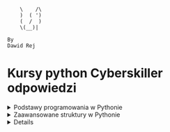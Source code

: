 ```
    \    /\
    )  ( ')
    (  /  )
    \(__)|
    
By
Dawid Rej
```
# Kursy python Cyberskiller odpowiedzi
<details>
<summary>Podstawy programowania w Pythonie</summary>
<ol>
<details>
<summary>Podstawy pracy w środowisku Python oraz typy danych w języku Python</summary>
<ul>
<details>
<summary>1. Pierwszy program:</summary>

```python
print("my first program")
```

</details>
<details>
<summary>2. Pierwsza zmienna:</summary>

```python
data = "my first program"
print(data)
```
</details>
<details>
<summary>3. Wyświetlanie zmiennych:</summary>

```python
number = 12
pi = 3.14
date = "August 12th 2011"
condition = True
print(number)
print(pi)
print(date)
print(condition)
```
</details>
<details>
<summary>4. Wyświetlanie zmiennych II:</summary>

```python
a = 13
b = 8.78
c = "text_value"
d = True
print(a)
print(b)
print(c)
print(d)
```
</details>
<details>
<summary>5. Typy zmiennych:</summary>

```python
number_1 = 12
pi = 3.14159
date = "August 12th 2011"
condition = True
print(type(number_1))
print(type(pi))
print(type(date))
print(type(condition))
```
</details>
<details>
<summary>6. Konwersja typów:</summary>

```python
x = 1995
x = str(x)
print(type(x))
```
</details>
<details>
<summary>7. Konwersja napisu na liczby:</summary>

```python
x = "15.78"
a = float(x)
b = int(float(x))
print(a)
print(b)
```
</details>
<details>
<summary>8. Łączenie napisów:</summary>

```python
a = "Hello "
b = "world"
print(a + b)
```
</details>
<details>
<summary>9. Łączenie napisów II:</summary>

```python
text = "I was born in "
year = 1987
short_story = text + str(year) + "."
print(short_story)
```
</details>
<details>
<summary>10. Konkatenacja zmiennych:</summary>

```python
a = "My number is "
b = 15
x = a + str(b)
print(x)
```
</details>
<details>
<summary>11. Nieoczekiwana operacja mnożenia:</summary>

```python
number = "7"
print("The result of 5*" + number + " is:", 5 * int(number))
```
</details>
<details>
<summary>12. Trójkąt:</summary>

```python
print("*")
print("*" * 2)
print("*" * 3)
print("*" * 4)
```
</details>
<details>
<summary>13. Trójkąt II:</summary>

```python
for i in range(4):
    for j in range(i+1):
        print("*", end="")
    if i != 3:
        print()
```
</details>
<details>
<summary>14. Odcinek:</summary>

```python
n = 10
print("|", "-" * n, "|", sep="")
```
</details>
<details>
<summary>15. Komentowanie kodu:</summary>

```python
# AADASDASDJHASKDJHAKJSDHAKJSDHKJASHDKJASHdJASDH
#asdadsasd
a = 6
#sadadsads
b = 2
#sdadsasdadsdas
print(a % b == 0)
```
</details>
<details>
<summary>16. Test sprawdzający</summary>

## 1.Która z poniższych odpowiedzi najlepiej opisuje poprawne zasady nazywania zmiennych? 
> Nazwa powinna zaczynać się od litery i nie może być taka sama jak słowo kluczowe.
## 2.Która z poniższych odpowiedzi nie jest typem zmiennej w języku Python?
> unsigned
## 3.Każda zmienna w języku Python jest: 
> obiektem
## 4.Który z poniższych operatorów może służyć do łączenia tekstu? 
> `+`
## 5.Który z poniższych typów zmiennych służy do reprezentacji liczb całkowitych? 
> int
## 6.Która z poniższych odpowiedzi będzie wynikiem wykonania bloku instrukcji załączonego na obrazku?
> 5
## 7.Który z poniższych symboli służy do rozpoczęcia jednowierszowego komentarza w kodzie? 
> `#`
## 8.Która z poniższych funkcji służy do wypisywania tekstu na ekranie? 
> print()
## 9.Słowa kluczowe to: 
> zarezerwowane nazwy specjalne definiujące elementy składni języka Python.
## 10.Która z poniższych odpowiedzi będzie wynikiem wykonania bloku instrukcji przedstawionego na obrazku? 
> "Halo Halo Halo"



</details>
</details>
</ul>
<details>
<summary>Operator porównania, operator logiczny i komentarze</summary>
<ul>
<details>
<summary>1. Test logiczny:</summary>

```python
# Insert your code here
number = 12
test = number > 10
print(type(test))
```
</details>
<details>
<summary>2. Wyrażenie logiczne:</summary>

```python
a = 16.5
b = 16
print(a > b)
print(a < b)
print(a == b)
a = int(a)
print(a > b)
print(a < b)
print(a == b)
```
</details>
<details>
<summary>3. Testy logiczne:</summary>

```python
imie = "Jacek"
wiek = 14
klasa = "3a"
print(imie == "Jacek" and wiek < 18)
print(klasa == "3b" or imie == "Wojtek")
```
</details>
<details>
<summary>4. Przekształcenie i porównanie zmiennej liczbowej:</summary>

```python
x = 18
x += 2
print(x == 20)
x *= -1
print(x == -20)
```
</details>
<details>
<summary>5. Test parzystości:</summary>

```python
number = 23
# Insert your code here
print("Parity test: " + str(number % 2 == 0))
```
</details>
<details>
<summary>6. Test parzystości II:</summary>

```python
number = 12
# Insert your code here
print("Parity test: " + str(int(number % 2 == 0)))
```
</details>
<details>
<summary>7. Test parzystości III:</summary>

```python
number = 13
# Insert your code here
print("Liczba " + str(number) + " jest " + ("parzysta." if number % 2 == 0 else "nieparzysta."))
```
</details>
<details>
<summary>8. Test sprawdzający</summary>

## 1.Która z poniższych odpowiedzi będzie wynikiem wykonania bloku instrukcji przedstawionego na obrazku?
> 6
## 2.Jaką operacje wykonuje operator "%"? 
> Zwraca wartość reszty z dzielenia.
## 3.Który z poniższych to operator przypisania? 
> `=`
## 4.Jakie jest słowo kluczowe operatora logicznego alternatywy? 
> `or`
## 5.Do czego służy operator porównania: "<="? 
> Do sprawdzenia, czy wartość przed operatorem jest mniejsza lub równa względem wartości za operatorem.

> Do sprawdzenia, czy wartość za operatorem jest większa lub równa względem wartości przed operatorem.
## 6.Który z poniższych to operator potęgowania?
> `**`
## 7.Koniunkcja jako operator logiczny daje w wyniku prawdę (True) wtedy i tylko wtedy gdy: 
> obie wartości, które nią łączymy są typu prawda (True).
## 8.Która z poniższych odpowiedzi będzie wynikiem wykonania instrukcji przedstawionej na obrazku? 
`True`
## 9.Która z poniższych odpowiedzi będzie wynikiem wykonania bloku instrukcji przedstawionego na obrazku? 
`True`
    
</details>
</ul>
</details>
<details>
<summary>Instrukcje wejścia i wyjścia</summary>
<ul>
<details>
<summary>1. Wprowadzanie własnych danych do programu:</summary>

```python
number = input()
print(type(number))
```
</details>
<details>
<summary>2. Dodawanie dwóch liczb:</summary>

```python
# Input your code here
a = int(input())
b = int(input())
print(f"Sum of numbers {a} and {b} is {a+b}")
```
</details>
<details>
<summary>3. Pobranie informacji od użytkownika:</summary>

```python
a = input("What is your name?")
b = int(input('How old are you?'))
print(f"Your name is {a}\nYou are {b} years old")
```
</details>
<details>
<summary>4. Wynik testu logicznego:</summary>

```python
a = int(input())
b = int(input())
print(a % b == 0)
```
</details>
<details>
<summary>5. Suma wylosowanych liczb:</summary>

```python
import random
c = int(input())
d = int(input())
e = int(input())
f = int(input())
a, b = random.randint(c, d-1), random.randint(e, f-1)
print(a + b)
```
</details>
<details>
<summary>6. Pobranie danych od użytkownika i weryfikacja warunku:</summary>

```python
import random
c = int(input())
d = int(input())
b = int(input())
a = random.randint(c, d)
print(a == b)
```
</details>
<details>
<summary>7. Test sprawdzający</summary>
    
## 1.Która z poniższych metod modułu random służy do generowania liczb całkowitych? 
> `randrange`
## 2.Jakiego typu zmienną wczytujemy wykonując instrukcję pokazaną na obrazku? 
> `int`
## 3.Która z poniższych funkcji służy do pobierania danych wprowadzonych z klawiatury? 
> `input()`
## 4.celu załadowania udostępnionego modułu random posłużymy się słowem kluczowym: 
> `import`
## 5.Która z poniższych metod modułu random służy do generowania liczb rzeczywistych? 
> `random`
## 6.Jaki będzie wynik wykonania bloku instrukcji zawartych w poniższym rysunku? 
> `liczba rzeczywista z przedziału <5;6)`

</details>
</ul>
</details>
<details>
<summary>Instrukcje warunkowe</summary>
<ul>
<details>
<summary>1. Porównanie liczby:</summary>

```python
a = int(input())
print("Number is less than twenty" if a < 20 else "")
```
</details>
<details>
<summary>2. Porównanie liczby II:</summary>

```python
print("Number is greater than or equal to twenty" if int(input()) >= 20 else "Number is less than twenty")
```
</details>
<details>
<summary>3. Porównanie liczby III:</summary>

```python
a = int(input())
print("Number is greater than twenty" if a > 20 else "Number is equal to twenty" if a == 20 else "Number is less than twenty")
```
</details>
<details>
<summary>4. Test pełnoletności:</summary>

```python
a = input()
b = input()
c = int(input())
print(f"Hi {a} {b}, you are {'of legal age' if c >= 18 else 'underage'}")
```
</details>
<details>
<summary>5. Dzień tygodnia:</summary>

```python
a = int(input())
b = {
    1: "Monday",
    2: "Tuesday",
    3: "Wednesday",
    4: "Thursday",
    5: "Friday",
    6: "Saturday",
    7: "Sunday"
}
print(b.get(a))
```
</details>
<details>
<summary>6. Weryfikacja loginu:</summary>

```python
def isupperall(a):
    b = "a"
    for i in a:
        if i.isupper():
            return True
    return False


a = input()
if a == 'Admin':
    print("Login correct")
elif isupperall(a):
    print("Login incorrect")
else:
    if len(a)>5:
        print("Login correct")
    else:
        print("Login incorrect")

```
</details>
<details>
<summary>7. Test sprawdzający:</summary>
    
## 1.Jaki będzie wynik wywołania bloku instrukcji załączonego na obrazku?
> `Else`
## 2.W celu zapisania do zmiennej napisowej s wyniku wywołania na niej metody capitalize() należy skorzystać z instrukcji:
> `s = s.capitalize()`
## 3.Jaki będzie wynik wywołania bloku instrukcji załączonego na poniższym rysunku? 
> `Hello`
## 4.Jaki będzie wynik wywołania bloku instrukcji załączonego na poniższym rysunku? 
> `False`
## 5.Metoda split(separator) wymaga wywołania z podaniem argumentu oznaczającego separator. Czy to prawda, że separator może być dowolnym znakiem? 
> Prawda
## 6.Jakie słowo kluczowe należy wykorzystać, aby instrukcja if mogła wykonać inne instrukcje w przypadku, gdy warunek jest fałszywy?
> `else`
## 7.W celu wyodrębnienia bloku instrukcji warunkowej:
> poprzedzamy każdą instrukcję bloku wcięciem.
## 8.Wybierz poprawną składnię instrukcji warunkowej:
>if warunek:
## 9.Co zostanie wyświetlone po wykonaniu instrukcji zawartych na obrazku? 
> "ELSE"
## 10.W jakim celu stosujemy słowo kluczowe "elif" w waunkach if? 
> To słowo kluczowe jest zagnieżdzeniem kolejnego warunku if.
</details>

</ul>
</details>
<details>
<summary>Pętla</summary>
<ul>
<details>
<summary>1. Pierwsza pętla for:</summary>

```python
for i in range(10):
    print(i)
```
</details>
<details>
<summary>2. Własna pętla:</summary>

```python
for i in range(1, 11):
    print(i)
```
</details>
<details>
<summary>3. Trójkąt:</summary>

```python
a = int(input())
for i in range(a):
    print("*" * (i + 1))
```
</details>
<details>
<summary>4. Ładniejszy trójkąt:</summary>

```python
n = int(input())
for i in range(1, n + 1):
    print(" " * (n - i) + "*" * (2 * i - 1))
```
</details>
<details>
<summary>5. Odwrotna funkcja range():</summary>

```python
n = -3
for i in range(20, 1, n):
    print(i)
```
</details>
<details>
<summary>6. Romb:</summary>

```python
n = int(input())
for i in range(1, n + 1):
    print(" " * (n - i) + "*" * (2 * i - 1))
for i in range(n - 1, 0, -1):
    print(" " * (n - i) + "*" * (2 * i - 1))
```
</details>
<details>
<summary>7. Ciąg liczb:</summary>

```python
# Insert your code here
[print(i, end=" ") for i in range(1, 101)]
```
</details>
<details>
<summary>8. Pętla w pętli:</summary>

```python
n = 10
for i in range(1, n + 1):
    for j in range(1, n + 1):
        print(i * j, end="\t")
    print()
```
</details>
<details>
<summary>9. Pętla while:</summary>

```python
a = 0
# Insert your code here
while a != 11:
    print(a)
    a += 1
```
</details>
<details>
<summary>10. Pętla while II:</summary>

```python
a = 10
while a > 0:
    print(a)
    a = a - 1
```
</details>
<details>
<summary>11. Lista potęg:</summary>

```python
a = int(input())
for i in range(1, 11):
    print(a ** i)
```
</details>
<details>
<summary>12. Pętla while z warunkiem opuszczenia:</summary>

```python
condition = True
# Insert your code here
a = ""
while True:
    a = input()
    if a == "end":
        break
    else:
        print(a)
```
</details>
<details>
<summary>13. Lista dzielników:</summary>

```python
a = int(input())
for i in range(1, a + 1):
    if a % i == 0:
        print(i)
```
</details>
<details>
<summary>14. Alfabet:</summary>

```python
print("a A b B c C d D e E f F g G h H i I j J k K l L m M n N o O p P q Q r R s S t T u U v V w W x X y Y z Z")
```
</details>
<details>
<summary>15. Alfabet ze skokiem:</summary>

```python
a = "abcdefghijklmnopqrstuvwxyz"
n = int(input())
for i in range(0, len(a), n):
    print(a[i], a[i].upper(), end=" ")
```
</details>
<details>
<summary>16. Nieskończone wczytywanie:</summary>

```python
while True:
    num = input()
    if num == 'end':
        break
    num = int(num)
    if num % 2 == 0:
        print("even")
    else:
        print("odd")
```
</details>
<details>
<summary>17. Lista słów i długości:</summary>

```python
text = input()
word_length_tuples = [(word, len(word)) for word in text.split()]
print(word_length_tuples)
```
</details>
<details>
<summary>18. Ciąg Fibonacciego:</summary>

```python
def fibonacci(n):
    fib_sequence = [0, 1]
    [fib_sequence.append(fib_sequence[-2] + fib_sequence[-1]) for _ in range(2, n)]
    return fib_sequence[:n]
n = int(input())
if n < 0:
    print("Integer must be non-negative.")
else:
    fib_list = fibonacci(n)
print(fib_list)
```
</details>
<details>
<summary>19. Konwersja liczby dziesiętnej na binarną:</summary>

```python
decimal_number = int(input())
binary_representation = bin(decimal_number)[2:]
binary_digits = [int(bit) for bit in binary_representation]
for bit in reversed(binary_digits):
    print(bit)
```
</details>
<details>
<summary>19. Test sprawdzający:</summary>
    
## 1.Oceń prawdziwość zdania: Pętla for pozwala na określenie liczby powtórzeń.
> Prawda
## 2.Które z poniższych słów kluczowych pozwala na przerwanie pętli?
> `break`
## 3.Która z poniższych instrukcji pozwala na powtarzanie wykonywanych czynności w przypadku, gdy nie znamy liczby powtórzeń?
> while
## 4.Jaki będzie wynik wywołania bloku instrukcji z załączonego obrazka? 
> `0 1 2 3 4 5`
## 5.Czym jest iteracja? 
> Iteracja to czynność powtarzania tej samej instrukcji w pętli.
## 6.Oceń prawdziwość zdania: Pętla while nie może przyjmować w warunku zmiennej typu str. 
> Fałsz
## 7.Oceń prawdziwość zdania: Gdy znamy liczbę obrotów pętli możemy zamiennie korzystać z obu rodzajów pętli: for i while.
> Prawda
## 8.Jaki będzie wynik wywołania bloku instrukcji z załączonego obrazka?
> `4 5 6 7 8`
## 9.Która z odpowiedzi poprawnie opisuje działanie bloku instrukcji zawartego na obrazku? 
> Pętla while jest pętlą nieskończoną.
</details>
</ul>
</details>

</ol>
</details>

<details>
<summary>Zaawansowane struktury w Pythonie</summary>
<ol>
<details>
<summary>Definiowanie funkcji</summary>

<ul>
<details>
<summary>1. Pierwsza funkcja:</summary>

```python
def greetings():
    print("Hello, this is function.")

if __name__ == "__main__":
    greetings()
```
</details>
<details>
<summary>2. Ciąg Fibonacciego:</summary>

```python
def print_fibonacci_sequence(n):
    fib_sequence = [0, 1]
    while len(fib_sequence) < n:
        fib_sequence.append(fib_sequence[-2] + fib_sequence[-1])
    print(" ".join(map(str, fib_sequence[:n])))

if __name__ == "__main__":
    n = int(input())
    print_fibonacci_sequence(n)
```
</details>
<details>
<summary>3. Funkcja sumująca liczby:</summary>

```python
def sum(a, b):
    print(a + b)

if __name__ == "__main__":
    x = int(input())
    y = int(input())
    sum(x, y)
```
</details>
<details>
<summary>4. Funkcja zwracająca sumę:</summary>

```python
def sum(a, b):
    return a + b

if __name__ == "__main__":
    x = int(input())
    y = int(input())
    result = sum(x, y)
    print("The result is", result)
```
</details>
<details>
<summary>5. Funkcja konwertująca temperaturę:</summary>

```python
def convert_temperature(temp, unit):
    if unit.upper() == 'C':
        temperature = round((temp * 9/5) + 32, 1)
        print(temp, "degrees Celsius is equal to", temperature, "degrees Fahrenheit")
    elif unit.upper() == 'F':
        temperature = round((temp - 32) * 5/9, 1)
        print(temp, "degrees Fahrenheit is equal to", temperature, "degrees Celsius")
    else:
        print("Invalid unit of measurement")

if __name__ == "__main__":
    temperature = float(input())
    unit = input().strip().upper()
    convert_temperature(temperature, unit)
```
</details>
<details>
<summary>6. Funkcja sprawdzająca rok przestępny:</summary>

```python
def is_leap_year(year):
    if (year % 4 == 0 and year % 100 != 0) or (year % 400 == 0):
        return True
    else:
        return False

if __name__ == "__main__":
    year = int(input())
    if is_leap_year(year):
        print("It is a leap year")
    else:
        print("It is not a leap year")
```
</details>
<details>
<summary>7. Funkcja zwracająca największą wartość z listy:</summary>

```python
def find_max(numbers):
    return max(numbers)

if __name__ == "__main__":
    numbers = []
    for i in range(5):
        num = int(input())
        numbers.append(num)
    max_number = find_max(numbers)
    print("The largest number is:", max_number)
```
</details>
<details>
<summary>8. Funkcja rekurencyjna:</summary>

```python
def power(x, n):
    if n == 0:
        return 1
    else:
        return x * power(x, n - 1)

if __name__ == "__main__":
    x = int(input())
    n = int(input())
    result = power(x, n)
    print(result)
```
</details>
<details>
<summary>9. Funkcja obliczająca silnię:</summary>

```python
def factorial(n):
    if n == 0:
        return 1
    else:
        return n * factorial(n - 1)

if __name__ == "__main__":
    n = int(input())
    result = factorial(n)
    print(result)
```
</details>
<details>
<summary>10. Funkcja filtrująca:</summary>

```python
# Write your function here
def test_elements(elements, test_function):
    a = []
    for i in elements:
        if test_function(i):
            a.append(i)
    return a

# Do not remove the following lines
if __name__ == '__main__':
    def test_even(value):
        return value % 2 == 0

    elements = [1, 2, 3, 4, 5, 6, 7, 8, 9] 
    passing_elements = test_elements(elements, test_even)

    print(passing_elements)
```
</details>
<details>
<summary>11. Test sprawdzający:</summary>
    
## Jakiego typu będzie zmienna "wynik_metody" po wykonaniu bloku instrukcji z załączonego obrazka?
> None
## Co zostanie wyświetlone na ekranie po wykonaniu operacji przedstawionej na obrazku?
> "2+3"
## Jaki będzie wynik wywołania funkcji załączonej na obrazku? 
> None
## W jakim celu posługujemy się słowem kluczowym "def" w języku Python?
> Służy do zadeklarowania funkcji.
## Jaki będzie wynik wykonania kodu przedstawionego na rysunku? 
> 1
## Ile razy wykona się funkcja przedstawiona na obrazku? 
> 5
## Jaki będzie wynik wywołania funkcji załączonej na obrazku? 
> 24
</details>
</ul>
</details>

<details>
<summary>Listy</summary>

<ul>
<details>
<summary>1. Średnia z listy:</summary>

```python
numbers = [10, 12, 100, 125, 6]
average = sum(numbers) / len(numbers)
print(average)

```
</details>

<details>
    
<summary>Usuwanie elemtnów z listy</summary>
    
```python    
# Usuwanie elementów z listy:
N = int(input())
numbers = [int(input()) for _ in range(N)]
print(numbers)
extra_number = int(input())
while extra_number in numbers:
    numbers.remove(extra_number)
print(len(numbers))
print(numbers)
    
```

</details>

<details>
<summary>2. Tabliczka mnożenia:</summary>

```python
N = int(input())
multiplication_table = [[(i + 1) * (j + 1) for j in range(N)] for i in range(N)]
for row in multiplication_table:
    print(row)
```
</details>
<details>
<summary>3. Nieskończona lista:</summary>

```python
tab = []
minimum = float('inf')
maximum = float('-inf')

while True:
    data = input()
    if data == "end":
        break
    else:
        data = int(data)
        tab.append(data)
        if data > maximum:
            maximum = data
        if data < minimum:
            minimum = data

minimumCounter = tab.count(minimum)
maximumCounter = tab.count(maximum)

while minimum in tab:
    tab.remove(minimum)
while maximum in tab:
    tab.remove(maximum)

while maximumCounter:
    tab.append(maximum)
    maximumCounter -= 1
while minimumCounter:
    tab.insert(0, minimum)
    minimumCounter -= 1

print(tab)
```
</details>
<details>
<summary>4. Lista punktów kontrolnych:</summary>

```python
import math

def distance(point1, point2):
    return math.sqrt((point1[0] - point2[0])**2 + (point1[1] - point2[1])**2)

def main():
    n = int(input())
    points = []
    for _ in range(n):
        x, y = map(float, input().split())
        points.append((x, y))
    target_x, target_y = map(float, input().split())
    target_point = (target_x, target_y)

    distances = [(distance(point, target_point), point) for point in points]
    sorted_distances = sorted(distances)

    result = [(dist, point) for dist, point in sorted_distances]
    print(result)

if __name__ == "__main__":
    main()
```
</details>
<details>
<summary>5. Sortowanie tablicy:</summary>

```python
def main():
    numbers = list(map(int, input().split()))
    start, end = map(int, input().split())
    direction = input()

    numbers_to_display = [num for num in numbers if start <= num <= end]

    if direction == 'r':
        numbers_to_display.sort()
    elif direction == 'm':
        numbers_to_display.sort(reverse=True)

    print(*numbers_to_display)

if __name__ == "__main__":
    main()
```
</details>
<details>
<summary>7. Test sprawdzający</summary>

## Która z poniżej wymienionych metod pozwala na usunięcie elementu z listy? 
> remove
## Oceń prawdziwość zdania: Dodając do pustej listy elementy będące listami jednowymiarowymi otrzymamy listę dwuwymiarową. 
> Prawda
## Która z poniżej wymienionych metod pozwala na dodanie elementu na koniec listy? 
> append
## Która z poniższych odpowiedzi przedstawia sposób zadeklarowania pustej listy o nazwie example_list? 
> example_list = []
## Mając listę, która zawiera 5 elementów, pod jakim indeksem znajdzie się pierwszy element listy? 
> 0
## Jaki będzie wynik uruchomienia bloku kodu z załączonego obrazka? 
> `[0, [1, 1], 2, [3, 1]]`

</details>
</ul>
</details>

<ul>
<details>
<summary>Klasy i obiekty</summary>

<ul>
<details>
<summary>1. MojaKlasa:</summary>

```python
class MyClass:
    def welcome(self):
        print("Welcome user")

if __name__ == '__main__':
    myObject = MyClass()
    myObject.welcome()
```
</details>
<details>
<summary>2. Prosta klasa I:</summary>

```python
class Dog:
    def __init__(self, name):
        self.name = name
    
    def bark(self):
        print(f"{self.name}: Woof!")

if __name__ == '__main__':
    my_dog = Dog("Buddy")
    my_dog.bark()
```
</details>
<details>
<summary>3. Prosta klasa II:</summary>

```python
class Person:
    def __init__(self, name, age):
        self.name = name
        self.age = age
    
    def introduce(self):
        print(f"My name is {self.name} and I am {self.age} years old.")

if __name__ == '__main__':
    name = input()
    age = int(input())
```
</details>
<details>
<summary>4. Klasa dla liczby binarnej:</summary>

```python
class BinaryNumber:
    def __init__(self, decimal):
        self.decimal = decimal
        self.binary = bin(decimal)[2:]  # [2:] to pominięcie '0b' na początku
    
    def show(self):
        print(self.binary)

if __name__ == '__main__':
    decimal = int(input())
    binary_number = BinaryNumber(decimal)
    binary_number.show()
```
</details>
<details>
<summary>5. Klasa Employee:</summary>

```python
class Employee:
    def __init__(self, name, employee_id, salary):
        self.name = name
        self.employee_id = employee_id
        self.salary = salary

    def display_info(self):
        print(f"Name: {self.name}")
        print(f"Employee ID: {self.employee_id}")
        print(f"Salary: {self.salary}")

    def give_raise(self, amount):
        self.salary += amount

if __name__ == '__main__':
    name = input()
    employee_id = int(input())
    salary = float(input())
    raise_amount = float(input())

    employee = Employee(name, employee_id, salary)
    employee.display_info()
    employee.give_raise(raise_amount)
    employee.display_info()
```
</details>
<details>
<summary>6. Punkty na płaszczyźnie 2D i w przestrzeni 3D:</summary>

```python
class Point2D:
    def __init__(self, x, y):
        self.x = int(x)
        self.y = int(y)

    def dist(self, other):
        return ((other.x - self.x) ** 2 + (other.y - self.y) ** 2) ** 0.5

class Point3D(Point2D):
    def __init__(self, x, y, z):
        super().__init__(x, y)
        self.z = int(z)

    def dist(self, other):
        return ((other.x - self.x) ** 2 + (other.y - self.y) ** 2 + (other.z - self.z) ** 2) ** 0.5

if __name__ == "__main__":
    p1 = Point3D(1, 1, 1)
    p2 = Point3D(2, 1, 1)
    print(p1.dist(p2))
    p3 = Point2D(1, 1)
    p4 = Point2D(3, 1)
    print(p3.dist(p4))
    print(isinstance(p3, Point3D))  # False
    print(isinstance(p3, Point2D))  # True
```
</details>
<details>
<summary>7. Dziedziczenie I:</summary>

```python
class Animal:
    def __init__(self, name, age, species):
        self.name = name
        self.age = age
        self.species = species

    def display_info(self):
        print(f"Name: {self.name}")
        print(f"Age: {self.age}")
        print(f"Species: {self.species}")


class Mammal(Animal):
    def __init__(self, name, age, species, num_legs):
        super().__init__(name, age, species)
        self.num_legs = num_legs

if __name__ == "__main__":
    name = input()
    age = int(input())
    species = input()
    num_legs = int(input())
    my_mammal = Mammal(name, age, species, num_legs)
    my_mammal.display_info()
```
</details>
<details>
<summary>8. Dziedziczenie II:</summary>

```python
class Animal:
    def __init__(self, name, age, species):
        self.name = name
        self.age = age
        self.species = species

    def display_info(self):
        print(f"Name: {self.name}")
        print(f"Age: {self.age}")
        print(f"Species: {self.species}")


class Mammal(Animal):
    def __init__(self, name, age, species, num_legs):
        super().__init__(name, age, species)
        self.num_legs = num_legs

    def display_info(self):
        super().display_info()
        print(f"Legs: {self.num_legs}")

if __name__ == "__main__":
    name = input()
    age = int(input())
    species = input()
    num_legs = int(input())
    my_mammal = Mammal(name, age, species, num_legs)
    my_mammal.display_info()
```
</details>
<details>
<summary>9. Lista obiektów:</summary>

```python
class Book:
    def __init__(self, title, author, year_of_publication):
        self.title = title
        self.author = author
        self.year_of_publication = year_of_publication

class Library:
    def __init__(self):
        self.books = []

    def add_book(self, book):
        self.books.append(book)

    def find_book(self, title):
        found = False
        for book in self.books:
            if book.title == title:
                found = True
                print(f"{title} found!\nAuthor: {book.author}\nYear of Publication: {book.year_of_publication}")
                break
        if not found:
            print(f"{title} not found.")

if __name__ == "__main__":
    library = Library()

    book1 = Book("The Little Prince", "Antoine de Saint-Exupéry", 1943)
    book2 = Book("Harry Potter and the Philosopher's Stone", "J.K. Rowling", 1997)
    book3 = Book("The Hobbit", "J.R.R. Tolkien", 1937)

    library.add_book(book1)
    library.add_book(book2)
    library.add_book(book3)

    title = input()

    library.find_book(title)
```
</details>
<details>
<summary>10. Bankowość internetowa:</summary>

```python
class BankAccount:
    def __init__(self):
        self.balance = 0

    def deposit(self, amount):
        self.balance += amount

    def withdrawal(self, amount):
        if self.balance >= amount:
            self.balance -= amount
        else:
            print("Insufficient funds")

    def showBalance(self):
        return self.balance

if __name__ == '__main__':
    account = BankAccount()

    d1 = int(input())
    d2 = int(input())
    account.deposit(d1)
    account.deposit(d2)

    w1 = int(input())
    w2 = int(input())
    w3 = int(input())
    account.withdrawal(w1)
    account.withdrawal(w2)
    account.withdrawal(w3)

    print(account.showBalance())
```

</details>
<details>
<summary>11. Test sprawdzający</summary>

## Z poniższych odpowiedzi wybierz poprawną, która uzupełnia zdanie: Każdy obiekt tworzony na podstawie klasy to jej ... .
> instancja
## Podczas deklarowania metody w klasie zazwyczaj pierwszym argumentem tej metody jest? 
> self
## Z poniższych odpowiedzi wybierz definicję klasy. 
> Klasa jest szablonem na podstawie którego tworzone są obiekty.
## Odpowiednikiem funkcji dla klas/obiektów jest:
> metoda
## W jaki sposób oznaczamy klasę bazową? 
> Podajemy jej nazwę w nawiasie w nagłówku klasy potomnej.
## Oceń prawdziwość zdania: Klasa bazowa to klasa, która odziedziczyła atrybuty i metody z klasy potomnej. 
> Fałsz
## Metoda __init__ w klasie pełni rolę: 
> konstruktora


</details>
</ul>
</details>
<details>
<summary>Kolekcje</summary>

<ul>
<details>
<summary>1. Słownik potęg:</summary>

```python
def generate_powers_of_two_dict(n):
    powers_dict = {}
    for i in range(1, n + 1):
        powers_dict[i] = 2 ** i
    return powers_dict

if __name__ == "__main__":
    n = int(input())
    powers_dict = generate_powers_of_two_dict(n)
    print(powers_dict)
```
</details>

<details>
<summary>2. Budowanie słownika:</summary>

```python
# Write your function here
def text2dict(text):
    text = text.strip().split("\n")
    dct = {}
    for elem in text:
        elem = elem.split(": ")
        dct[elem[0]] = elem[1]
    return dct

# Do not remove the following lines
if __name__ == '__main__':
    d = text2dict("""k1: w1
k2: W2
k3: w3""")
    print(d)
```
</details>

<details>
<summary>3. Unikalne słowa:</summary>

```python
words = {}
n = int(input())
while n:
    data = input().lower()
    data = ''.join(filter(lambda x: x.isalnum() or x.isspace(), data))
    data = data.split()
    for word in data:
        if words.get(word) == None:
            words[word] = 1
        else:
            words[word] += 1
    n -= 1
for key in sorted(words):
    print(key, words[key])
```
</details>

<details>
<summary>4. Lista o maksymalnej sumie elementów:</summary>

```python
def sort_numbers(numbers):
    number_dict = {'positive': [], 'negative': []}
    
    for num in numbers:
        if num >= 0:
            number_dict['positive'].append(num)
        else:
            number_dict['negative'].append(num)
    
    sum_positive = sum(number_dict['positive'])
    sum_negative = sum(abs(num) for num in number_dict['negative'])
    
    if sum_positive >= sum_negative:
        return number_dict['positive']
    else:
        return number_dict['negative']

# Test the function
if __name__ == "__main__":
    numbers = [-12, 1, 11, 5, -6]
    print(sort_numbers(numbers))
```
</details>

<details>
<summary>5. Pozycja elementu w liście:</summary>

```python
def position_of_element_in_list(lists, x):
    result = []
    for i, lst in enumerate(lists):
        for j, elem in enumerate(lst):
            if elem == x:
                result.append((i, j))
    return result

# Test the function
if __name__ == "__main__":
    n = int(input())
    x = int(input())
    lists = []
    for _ in range(n):
        lists.append(list(map(int, input().split())))
    print(position_of_element_in_list(lists, x))
```
</details>

<details>
<summary>6. Zarządzanie słownikiem:</summary>

```python
def manage_dictionary(dct, o):
    if o == 1:
        key, value = input().split()
        if key in dct:
            print("Key already in dictionary")
        else:
            dct[key] = value
    elif o == 2:
        key, value = input().split()
        if key not in dct:
            print("Can't modify non existing key")
        else:
            dct[key] = value
    elif o == 3:
        print(dct)

# Test the function
if __name__ == "__main__":
    dct = {}
    n = int(input())
    for _ in range(n):
        operation = int(input())
        manage_dictionary(dct, operation)
```
</details>
<details>
<summary>7.Test sprawdzający</summary>
    
## Oceń prawdziwość zdania. Zbiór (set) pozwala na zmianę wartości jego elementów.
> Fałsz
## Oceń prawdziwość zdania. Lista pozwala na przechowywanie elementów o dowolnym typie.
> Prawda
## Oceń prawdziwość zdania. Krotka (tuple) inicjalizowana jest tylko i wyłącznie za pomocą nawiasów okrągłych. 
> Która z poniższych odpowiedzi jest fałszywa?
## Składnia "for element in list" pozwala na iterowanie przez elementy listy
> Prawda
## Funkcja len() pozwala na sprawdzenie liczby elementów w liście
> Prawda
## Operator + pozwala na konkatenację list
> Prawda
## Oceń prawdziwość zdania. Para klucz i wartość przechowywana w słowniku musi być tego samego typu.
> Fałsz
## Która z poniższych odpowiedzi pozwoli na dodanie elementu do listy?
> list.append(el)
## Oceń prawdziwość zdania. Krotka (tuple) to struktura przechowująca tylko dwie zmienne.
> Fałsz
## Oceń prawdziwość zdania. Lista to uporządkowana kolekcja pozwalająca na przechowywanie określonej liczby elementów.
> Fałsz
## Oceń prawdziwość zdania. Słownik (dictionary) to nieuporządkowany zbiór elementów, dostęp do wartości elementów możliwy jest za pomocą kluczy.
> Prawda
## Oceń prawdziwość zdania. Zbiór (set) to uporządkowany zbiór danych. 
> Fałsz
</details>
</ul>
</details>
<details>
<summary>Operacje tekstowe</summary>

<ul>
<details>
<summary>1. Warunki dotyczące linii tekstu:</summary>

```python
import sys
pat = input().strip()
text = sys.stdin.readlines()
elems = []
for line in text:
    if pat in line:
        elems.append(line.strip())
print(elems)
```
</details>

<details>
<summary>2. Formatowanie linii tekstu:</summary>

```python
n = int(input())
while n:
    print(''.join(filter(lambda x: x.isalpha() or x.isspace(), input().lower())))
    n -= 1
```
</details>

<details>
<summary>3. Formatowanie linii tekstu II:</summary>

```python
x, n = map(int, input().split())
text = ""
for _ in range(n):
    text += input().strip() + " "
formatted_text = [text[i:i+x] for i in range(0, len(text), x)]
print("\n".join(formatted_text))
```
</details>

<details>
<summary>4. Wyrażenie regularne:</summary>

```python
import re
p = re.compile(r'(?:[0-9a-fA-F][0-9a-fA-F]:?){6}')
n = int(input())
while n:
    text = input()
    for mac in re.findall(p, text):
        print(mac)
    n -= 1
```
</details>

<details>
<summary>5. Walidacja numerów kont:</summary>

```python
import re

def validate(data):
    data = data.replace(' ', '').strip()
    if len(data) != 22:
        return "NO"
    p = re.compile(r'^GB([0-9]{2})([A-Z]{4})([0-9]{14})$')
    if re.match(p, data):
        return "YES"
    return "NO"

n = int(input())

while n:
    n -= 1
    data = input()
    print(validate(data))
```
</details>

<details>
<summary>6. Szyfr Cezara:</summary>

```python
text = input()
shift = int(input())

encrypted_text = ""

for char in text:
    if char.isalpha():
        if char.islower():
            encrypted_char = chr(((ord(char) - ord('a') + shift) % 26) + ord('a'))
        else:
            encrypted_char = chr(((ord(char) - ord('A') + shift) % 26) + ord('A'))
    else:
        encrypted_char = char
    encrypted_text += encrypted_char

print(encrypted_text)
```
</details>

<details>
<summary>7. Test sprawdzający</summary>
    
## Która z poniższych odpowiedzi przedstawia operację wczytania wszystkich wierszy z wejścia, zapisywanych do listy? 
> sys.stdin.readlines()
## Oceń prawdziwość zdania. Metoda islower() służy do zamiany napisu na napis skaładający się tylko i wyłącznie z małych liter.
> Fałsz
## Który z poniższych odpowiedzi posłuży do dopasowania dowolnego ciągu znaków w wyrażeniach regularnych?
> Fałsz
## Która z poniższych funkcji modułu re służy do zwrócenia obiektu reprezentującego wyrażenie regularne? 
> re.compile()
## Oceń prawdziwość zdania. Moduł re zawiera funkcje obsługujące wyrażenia regularne
> Prawda
## Który z poniższych znaków służy do dopasowania wyrażenia zaczynającego się od wskazanej po znaku litery? 
> "^"
## Która z poniższych metod klasy str służy do usuwania wszelkich białych znaków? 
> replace()
## Która z poniższych metod służy do stworzenia napisu, który składa się tylko i wyłącznie z wielkich liter?
> upper()
## Oceń prawdziwość zdania. Metoda isspace() zwraca wartość True, jeżeli wszystkie znaki napisu są znakami białymi.
> Prawda

</ul>
</details>

</ol>
</details>

<details>
<ol>
<details>

<summary>Definiowanie funkcji</summary>  
<uL>
<details>
<summary>1. Pożegnanie:</summary>

```python
# Define your function here
def goodbye(imie):
    print(f"Goodbye, {imie}! It was nice to see you.")

if __name__ == "__main__":
    goodbye(input())
```
</details>

<details>
<summary>2. Pierwiastek kwadratowy:</summary>

```python
import math

def square_root(n):
    if n == "0":
        print(1)
    print(round(math.sqrt(2), int(n)))

if __name__ == "__main__":
    square_root(input())
```
</details>

<details>
<summary>3. Wyprzedaż:</summary>

```python
def discount(price, percent):
    discounted_price = price * (1 - percent / 100)
    return round(discounted_price, 2)

if __name__ == "__main__":
    price = float(input())
    percent = int(input())
    result = discount(price, percent)
    print(result)
```
</details>

<details>
<summary>4. Ułamki zwykłe:</summary>

```python
def fraction_decimal(n, k):
    result = n / k
    return round(result, 2)

if __name__ == "__main__":
    n = int(input())
    k = int(input())
    result = fraction_decimal(n, k)
    print(result)
```
</details>
<details>
<summary>5. Ułamki zwykłe II:</summary>

```python
def fraction_decimal(n, k):
    result = n / k
    return round(result, 2)

def add_fractions(n1, k1, n2, k2):
    numerator = n1 * k2 + n2 * k1
    denominator = k1 * k2
    return fraction_decimal(numerator, denominator)

if __name__ == "__main__":
    n1 = int(input())
    k1 = int(input())
    n2 = int(input())
    k2 = int(input())
    result = add_fractions(n1, k1, n2, k2)
    print(result)
```
</details>
<details>
<summary>6. Obwód wielokąta:</summary>

```python
# Define your function here
def polygon_perimeter(sides_lengths):
    perimeter = sum(sides_lengths)
    return perimeter

if __name__ == "__main__":
    perimeter = polygon_perimeter([3, 4, 5, 6])
    print(perimeter)
```
</details>
<details>
<summary>7. Dni tygodnia:</summary>

```python
def day_of_week(day_name, n):
    days_of_week = ["Monday", "Tuesday", "Wednesday", "Thursday", "Friday"]
    day_index = days_of_week.index(day_name.capitalize())
    future_day_index = (day_index + n) % 7
    return days_of_week[future_day_index]

if __name__ == "__main__":
    day_name = input().capitalize()
    n = int(input())
    result = day_of_week(day_name, n)
    print(result)
```
</details>
<details>
<summary>8. NWD:</summary>

```python
def gcd(a, b):
    if b == 0:
        return a
    else:
        return gcd(b, a % b)

if __name__ == "__main__":
    a = int(input())
    b = int(input())
    result = gcd(a, b)
    print(result)
```
</details>
</ul>
</details>
<details>
    <summary>Listy</summary>
<ul>
<details>





<summary>1. Suma z tablicy:</summary>

```python
'''Define numbers list here'''
numbers = (3, 7, 11, 15, 19, 23)
if __name__ == "__main__":
    suma = sum(numbers)
    print(suma)
```
</details>
<details>
<summary>2. Usuwanie elementów:</summary>

```python
if __name__ == "__main__":
    '''Insert your code here'''
    a = input()
    b = input()
    c = input()
    d = list(a + b)
    print(d)
    print(len([i for i in d if i != c]))
    print([i for i in d if i != c])
```
</details>
<details>
<summary>3. Dwie listy:</summary>

```python
'''Define and build your lists here'''
n = int(input())
positive = []
negative = []
for i in range(n):
    if (a := int(input())) < 0:
        negative.append(a)
    else:
        positive.append(a)

if __name__ == "__main__":
    '''Print your lists here'''
    print(positive)
    print(negative)
```
</details>
<details>
<summary>4. Macierz:</summary>

```python
'''Define and fill in the matrix variable here'''
a = int(input())
b = int(input())
matrix = [[0] * a for _ in range(a)]
# print(matrix)
for i in range(a):
    for j in range(a):
        matrix[i][j] = b
        b += 1

if __name__ == "__main__":
    '''Print elements of the matrix here'''
    for i in matrix:
        print(*i)
```
</details>
</ul>
</details>
<details>
    <summary>Klasy i obiekty</summary>
    <ul>
<details>
<summary>1. Klasa Townspeople:</summary>

```python
class Townspeople:
    def __init__(self, name, age):
        self.name = name
        self.age = age

    def greet(self):
        print(f"Hi, my name is {self.name} and I am {self.age} years old.")

if __name__ == "__main__":
    person = Townspeople("John", 30)
    person.greet()
```
</details>

<details>
<summary>2. Klasa Car:</summary>

```python
class Car:
    def __init__(self, brand, model, year):
        self.brand = brand
        self.model = model
        self.year = year

    def description(self):
        print(f"This car is a {self.brand} {self.model} from {self.year}.")

if __name__ == "__main__":
    brand = input()
    model = input()
    year = int(input())
    car = Car(brand, model, year)
    car.description()
```
</details>
<details>
<summary>3. Klasa Rectangle:</summary>

```python
class Rectangle:
    def __init__(self, width, height):
        self.width = width
        self.height = height

    def calculate_area(self):
        return self.width * self.height

    def calculate_perimeter(self):
        return 2 * (self.width + self.height)

if __name__ == "__main__":
    rectangle = Rectangle(5, 10)
    print("Area:", rectangle.calculate_area())
    print("Perimeter:", rectangle.calculate_perimeter())
```
</details>
<details>
<summary>4. Klasa Product:</summary>

```python
class Product:
    def __init__(self, name, price, quantity):
        self.name = name
        self.price = price
        self.quantity = quantity

    def display_info(self):
        print("Product:", self.name)
        print("Price:", self.price)
        print("Quantity:", self.quantity)

    def add_stock(self, amount):
        self.quantity += amount

if __name__ == "__main__":
    product = Product("Chocolate", 2.99, 100)
    product.add_stock(50)
    product.display_info()
```
</details>
<details>
<summary>5. Klasa Vehicle:</summary>

```python
class Vehicle:
    def __init__(self, brand, model, year, engine):
        self.brand = brand
        self.model = model
        self.year = year
        self.engine = engine

    def display_info(self):
        print("Brand:", self.brand)
        print("Model:", self.model)
        print("Year:", self.year)
        print("Engine:", self.engine)

class Car(Vehicle):
    def __init__(self, brand, model, year, engine, num_doors):
        super().__init__(brand, model, year, engine)
        self.num_doors = num_doors

    def display_info(self):
        super().display_info()
        print("Number of doors:", self.num_doors)

if __name__ == "__main__":
    car = Car("Ford", "Mustang", 2020, "V8", 2)
    car.display_info()
```
</details>
<details>
<summary>6. Klasa Shape:</summary>

```python
class Shape:
    def __init__(self, color):
        self.color = color
        self.area = None

    def calculate_area(self):
        pass

class Circle(Shape):
    def __init__(self, color, radius):
        super().__init__(color)
        self.radius = radius
        self.calculate_area()

    def calculate_area(self):
        self.area = round(3.14 * self.radius ** 2, 2)

    def display_info(self):
        print("Color:", self.color)
        print("Radius:", self.radius)
        print("Area:", self.area)

if __name__ == "__main__":
    circle = Circle("blue", 5)
    circle.display_info()
```
</details>
<details>
<summary>7. Klasa dla liczby zespolonej:</summary>

```python
import math

class ComplexNumber:
    def __init__(self, real, imag):
        self.real = real
        self.imag = imag

    def __add__(self, other):
        real_sum = self.real + other.real
        imag_sum = self.imag + other.imag
        return ComplexNumber(real_sum, imag_sum)

    def __sub__(self, other):
        real_diff = self.real - other.real
        imag_diff = self.imag - other.imag
        return ComplexNumber(real_diff, imag_diff)

    def __mul__(self, other):
        real_product = self.real * other.real - self.imag * other.imag
        imag_product = self.real * other.imag + self.imag * other.real
        return ComplexNumber(real_product, imag_product)
```
</details>
<details>
<summary>8. Baza danych książek:</summary>

```python
class Book:
    def __init__(self, book_id, isbn, title, author):
        self.book_id = book_id
        self.isbn = isbn
        self.title = title
        self.author = author

    def check(self, pattern):
        return pattern in [self.isbn, self.title, self.author]

    def modify(self, isbn, title, author):
        self.isbn = isbn
        self.title = title
        self.author = author

    def get_id(self):
        return self.book_id

    def __str__(self):
        return f"{self.book_id} {self.isbn} {self.title} {self.author}"
```
</details>
<details>
<summary>9. Bankowość internetowa z limitem:</summary>

```python
class BankAccount:
    def __init__(self):
        self.balance = 0

    def deposit(self, amount):
        self.balance += amount

    def withdraw(self, amount):
        if self.balance < amount:
            print("Insufficient funds")
        else:
            self.balance -= amount

    def showBalance(self):
        return self.balance

class BankAccountWithLimit(BankAccount):
    def __init__(self, limit):
        super().__init__()
        self.limit = limit

    def withdraw(self, amount):
        if amount > self.limit:
            print("Withdrawal amount exceeds the limit")
        else:
            super().withdraw(amount)
```
</details>
</ul>
</details>
<details>
    <summary>Kolekcje</summary>
    <ul>

<details>
<summary>1. Słownik alfabetyczny:</summary>

```python
# Write your code here
n = int(input())
a = {}
i = 97
j = 1
for x in range(n):
    if i > 122:
        a[j] = j
    else:
        a[chr(i)] = j
    i += 1
    j += 1
print(a)
```
</details>
<details>
<summary>2. Funkcja słownikowa:</summary>

```python
def remove_dict_entry(slownik, klucz):
    if klucz in slownik:
        wartosc = slownik.pop(klucz)
        return wartosc
    else:
        return -1

if __name__ == "__main__":
    my_dict = {"key1": "value1", "key2": "value2", "key3": "value3"}
    klucz = input()
    wynik = remove_dict_entry(my_dict, klucz)
    if wynik == -1:
        print("Key doesn't exist")
    else:
        print(wynik)
        print(len(my_dict))
        print(my_dict)
```
</details>
<details>
<summary>3. Odległość dwóch punktów - krotki:</summary>

```python
# Implement getting values into variables here
import math

a = int(input())
b = int(input())
c = int(input())
d = int(input())
# Create tuples here
pointA = (a, b)
pointB = (c, d)

if __name__ == "__main__":
    '''Insert your code with calculations here'''
    odl = round(math.sqrt((pointB[0] - pointA[0]) ** 2 + (pointB[1] - pointA[1]) ** 2), 2)
    print(odl)
```
</details>
<details>
<summary>4. Lista krotek:</summary>

```python
# Define your function here (if you use function)
def is_prime(num):
    if num <= 1:
        return False
    for i in range(2, int(num ** 0.5) + 1):
        if num % i == 0:
            return False
    return True

if __name__ == "__main__":
    numbers = []
    for _ in range(10):
        num = int(input().strip())
        prime = is_prime(num)
        numbers.append((num, prime))
    for num, prime in numbers:
        if not prime:
            print(num, prime)
```
</details>
</ul>
</details>

<details>
    <summary>Operacje Tekstowe:</summary>
    <ul>
<details>
<summary>1. Samogłoski:</summary>

```python
def remove_vowels(text):
    vowels = "aeiouAEIOU"
    modified_text = ""
    for char in text:
        if char not in vowels:
            modified_text += char
    return modified_text

if __name__ == "__main__":
    text = input().strip()
    modified_text = remove_vowels(text)
    print(modified_text)
```
</details>
<details>
<summary>2. Poprawne zdania:</summary>

```python
def capitalize_first_letter(line):
    words = line.split()
    modified_line = ""
    for i, word in enumerate(words):
        if i == 0:
            modified_line += word.capitalize()
        else:
            modified_line += word.lower()
        if i != len(words) - 1:
            modified_line += " "
    if not modified_line.endswith("."):
        modified_line += "."
    return modified_line

if __name__ == "__main__":
    n = int(input().strip())
    lines = []
    for _ in range(n):
        line = input().strip()
        modified_line = capitalize_first_letter(line)
        lines.append(modified_line)
```
</details>
<details>
<summary>3. Podział tekstu:</summary>

```python
def split_text(text, n):
    fragments = [text[i:i + n] for i in range(0, len(text), n)]
    fragments.sort()
    return fragments

if __name__ == "__main__":
    text = input().strip()
    n = int(input().strip())
    fragments = split_text(text, n)
    for fragment in fragments:
        print(fragment)
```
</details>
</ul>
</details>

</details>
</ol>
</details>
